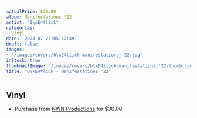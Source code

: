 ```yaml
---
actualPrice: $30.00
album: Manifestations '22
artist: "B\xE4tlick"
categories:
- Vinyl
date: '2023-07-27T05:47:49'
draft: false
images:
- "/images/covers/b\xE4tlick-manifestations_'22.jpg"
inStock: true
thumbnailImage: "/images/covers/b\xE4tlick-manifestations_'22-thumb.jpg"
title: "B\xE4tlick - Manifestations '22"
---
```


## Vinyl
* Purchase from [NWN Productions](http://shop.nwnprod.com/index.php?route=product/product&path=75&product_id=36294&sort=pd.name&order=ASC) for $30.00
